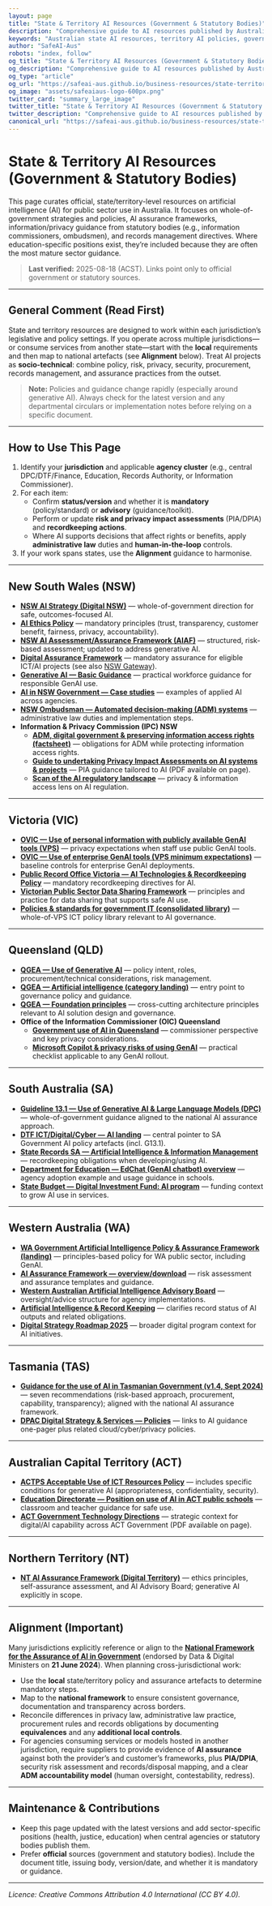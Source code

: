 ```yaml
---
layout: page
title: "State & Territory AI Resources (Government & Statutory Bodies)"
description: "Comprehensive guide to AI resources published by Australian states and territories. Find official government AI strategies, policies, assurance frameworks, and statutory body guidance for public sector AI use."
keywords: "Australian state AI resources, territory AI policies, government AI strategies, NSW AI policy, Victoria AI guidance, Queensland AI framework, SA AI resources, WA AI policy, Tasmania AI guidance, ACT AI policy, NT AI framework, Australian government AI"
author: "SafeAI-Aus"
robots: "index, follow"
og_title: "State & Territory AI Resources (Government & Statutory Bodies)"
og_description: "Comprehensive guide to AI resources published by Australian states and territories"
og_type: "article"
og_url: "https://safeai-aus.github.io/business-resources/state-territory-ai-resources/"
og_image: "assets/safeaiaus-logo-600px.png"
twitter_card: "summary_large_image"
twitter_title: "State & Territory AI Resources (Government & Statutory Bodies)"
twitter_description: "Comprehensive guide to AI resources published by Australian states and territories"
canonical_url: "https://safeai-aus.github.io/business-resources/state-territory-ai-resources/"
---
```


# State & Territory AI Resources (Government & Statutory Bodies)

This page curates official, state/territory-level resources on artificial intelligence (AI) for public sector use in Australia. It focuses on whole-of-government strategies and policies, AI assurance frameworks, information/privacy guidance from statutory bodies (e.g., information commissioners, ombudsmen), and records management directives. Where education-specific positions exist, they’re included because they are often the most mature sector guidance.

> **Last verified:** 2025-08-18 (ACST). Links point only to official government or statutory sources.

---

## General Comment (Read First)

State and territory resources are designed to work within each jurisdiction’s legislative and policy settings. If you operate across multiple jurisdictions—or consume services from another state—start with the **local** requirements and then map to national artefacts (see **Alignment** below). Treat AI projects as **socio-technical**: combine policy, risk, privacy, security, procurement, records management, and assurance practices from the outset.

> **Note:** Policies and guidance change rapidly (especially around generative AI). Always check for the latest version and any departmental circulars or implementation notes before relying on a specific document.

---

## How to Use This Page

1. Identify your **jurisdiction** and applicable **agency cluster** (e.g., central DPC/DTF/Finance, Education, Records Authority, or Information Commissioner).  
2. For each item:  
   - Confirm **status/version** and whether it is **mandatory** (policy/standard) or **advisory** (guidance/toolkit).  
   - Perform or update **risk and privacy impact assessments** (PIA/DPIA) and **recordkeeping actions**.  
   - Where AI supports decisions that affect rights or benefits, apply **administrative law** duties and **human-in-the-loop** controls.  
3. If your work spans states, use the **Alignment** guidance to harmonise.

---

## New South Wales (NSW)

- **[NSW AI Strategy (Digital NSW)](https://www.digital.nsw.gov.au/policy/artificial-intelligence/artificial-intelligence-strategy)** — whole-of-government direction for safe, outcomes-focused AI.  
- **[AI Ethics Policy](https://www.digital.nsw.gov.au/policy/artificial-intelligence/artificial-intelligence-ethics-policy)** — mandatory principles (trust, transparency, customer benefit, fairness, privacy, accountability).  
- **[NSW AI Assessment/Assurance Framework (AIAF)](https://www.digital.nsw.gov.au/policy/artificial-intelligence/nsw-artificial-intelligence-assessment-framework)** — structured, risk-based assessment; updated to address generative AI.  
- **[Digital Assurance Framework](https://www.digital.nsw.gov.au/policy/digital-assurance)** — mandatory assurance for eligible ICT/AI projects (see also [NSW Gateway](https://www.nsw.gov.au/nsw-government/public-sector/financial-information-for-public-entities/nsw-gateway-assurance)).  
- **[Generative AI — Basic Guidance](https://www.digital.nsw.gov.au/policy/artificial-intelligence/generative-ai-basic-guidance)** — practical workforce guidance for responsible GenAI use.  
- **[AI in NSW Government — Case studies](https://www.digital.nsw.gov.au/article/case-studies-ai-nsw-government)** — examples of applied AI across agencies.  
- **[NSW Ombudsman — Automated decision-making (ADM) systems](https://www.ombo.nsw.gov.au/guidance-for-organisations/improving-public-administration/automated-decision-making-systems)** — administrative law duties and implementation steps.  
- **Information & Privacy Commission (IPC) NSW**  
  - **[ADM, digital government & preserving information access rights (factsheet)](https://www.ipc.nsw.gov.au/fact-sheet-automated-decision-making-digital-government-and-preserving-information-access-rights-agencies)** — obligations for ADM while protecting information access rights.  
  - **[Guide to undertaking Privacy Impact Assessments on AI systems & projects](https://www.ipc.nsw.gov.au/guide-undertaking-privacy-impact-assessments-ai-systems-and-projects)** — PIA guidance tailored to AI (PDF available on page).  
  - **[Scan of the AI regulatory landscape](https://www.ipc.nsw.gov.au/sites/default/files/2022-11/IPC_Scan_of_the_Artificial_Intelligence_Regulatory_Landscape_October_2022_0.pdf)** — privacy & information access lens on AI regulation.

---

## Victoria (VIC)

- **[OVIC — Use of personal information with publicly available GenAI tools (VPS)](https://ovic.vic.gov.au/privacy/resources-for-organisations/use-of-personal-information-with-publicly-available-generative-ai-tools-in-the-victorian-public-sector/)** — privacy expectations when staff use public GenAI tools.  
- **[OVIC — Use of enterprise GenAI tools (VPS minimum expectations)](https://ovic.vic.gov.au/privacy/resources-for-organisations/use-of-enterprise-generative-ai-tools-in-the-victorian-public-sector/)** — baseline controls for enterprise GenAI deployments.  
- **[Public Record Office Victoria — AI Technologies & Recordkeeping Policy](https://prov.vic.gov.au/recordkeeping-government/document-library/ai-technologies-policy-ai-technologies-and-recordkeeping)** — mandatory recordkeeping directives for AI.  
- **[Victorian Public Sector Data Sharing Framework](https://www.vic.gov.au/victorian-public-sector-data-sharing-framework)** — principles and practice for data sharing that supports safe AI use.  
- **[Policies & standards for government IT (consolidated library)](https://www.vic.gov.au/policies-standards-for-government-IT)** — whole-of-VPS ICT policy library relevant to AI governance.

---

## Queensland (QLD)

- **[QGEA — Use of Generative AI](https://www.forgov.qld.gov.au/information-technology/queensland-government-enterprise-architecture-qgea/qgea-directions-and-guidance/qgea-policies-standards-and-guidelines/use-of-generative-ai-in-queensland-government)** — policy intent, roles, procurement/technical considerations, risk management.  
- **[QGEA — Artificial intelligence (category landing)](https://www.forgov.qld.gov.au/information-technology/queensland-government-enterprise-architecture-qgea/qgea-directions-and-guidance/artificial-intelligence)** — entry point to governance policy and guidance.  
- **[QGEA — Foundation principles](https://www.forgov.qld.gov.au/information-technology/queensland-government-enterprise-architecture-qgea/qgea-directions-and-guidance/qgea-policies-standards-and-guidelines/qgea-foundation-principles)** — cross-cutting architecture principles relevant to AI solution design and governance.  
- **Office of the Information Commissioner (OIC) Queensland**  
  - **[Government use of AI in Queensland](https://www.oic.qld.gov.au/about/news/from-the-information-commissioner-government-use-of-ai-in-queensland)** — commissioner perspective and key privacy considerations.  
  - **[Microsoft Copilot & privacy risks of using GenAI](https://www.oic.qld.gov.au/guidelines/for-government/guidelines-privacy-principles/applying-the-privacy-principles/microsoft-copilot-and-the-privacy-risks-of-using-generative-ai)** — practical checklist applicable to any GenAI rollout.

---

## South Australia (SA)

- **[Guideline 13.1 — Use of Generative AI & Large Language Models (DPC)](https://www.dpc.sa.gov.au/__data/assets/pdf_file/0007/936745/Guideline-13.1-Use-of-Large-Language-Model-AI-Tools-Utilities.pdf)** — whole-of-government guidance aligned to the national AI assurance approach.  
- **[DTF ICT/Digital/Cyber — AI landing](https://www.treasury.sa.gov.au/Our-services/ict-digital-cyber-security/policies-and-guidelines/artificial-intelligence)** — central pointer to SA Government AI policy artefacts (incl. G13.1).  
- **[State Records SA — Artificial Intelligence & Information Management](https://www.archives.sa.gov.au/managing-information/Information-management/artificial-intelligence-and-information-management)** — recordkeeping obligations when developing/using AI.  
- **[Department for Education — EdChat (GenAI chatbot) overview](https://www.education.sa.gov.au/parents-and-families/curriculum-and-learning/ai/edchat)** — agency adoption example and usage guidance in schools.  
- **[State Budget — Digital Investment Fund: AI program](https://www.statebudget.sa.gov.au/our-budget/digital-capabilities)** — funding context to grow AI use in services.

---

## Western Australia (WA)

- **[WA Government Artificial Intelligence Policy & Assurance Framework (landing)](https://www.wa.gov.au/government/publications/wa-government-artificial-intelligence-policy-and-assurance-framework)** — principles-based policy for WA public sector, including GenAI.  
- **[AI Assurance Framework — overview/download](https://www.wa.gov.au/media/45059/download)** — risk assessment and assurance templates and guidance.  
- **[Western Australian Artificial Intelligence Advisory Board](https://www.wa.gov.au/organisation/department-of-the-premier-and-cabinet/office-of-digital-government/western-australian-artificial-intelligence-advisory-board)** — oversight/advice structure for agency implementations.  
- **[Artificial Intelligence & Record Keeping](https://www.wa.gov.au/government/publications/artificial-intelligence-and-record-keeping)** — clarifies record status of AI outputs and related obligations.  
- **[Digital Strategy Roadmap 2025](https://www.wa.gov.au/government/publications/digital-strategy-roadmap-2025)** — broader digital program context for AI initiatives.

---

## Tasmania (TAS)

- **[Guidance for the use of AI in Tasmanian Government (v1.4, Sept 2024)](https://www.dpac.tas.gov.au/__data/assets/pdf_file/0022/420466/FINAL-Guidance-for-AI-v1.4.pdf)** — seven recommendations (risk-based approach, procurement, capability, transparency); aligned with the national AI assurance framework.  
- **[DPAC Digital Strategy & Services — Policies](https://www.dpac.tas.gov.au/divisions/digital_strategy_and_services/policies)** — links to AI guidance one-pager plus related cloud/cyber/privacy policies.

---

## Australian Capital Territory (ACT)

- **[ACTPS Acceptable Use of ICT Resources Policy](https://www.cmtedd.act.gov.au/__data/assets/pdf_file/0006/818034/Acceptable_ICT_Use_Policy.pdf)** — includes specific conditions for generative AI (appropriateness, confidentiality, security).  
- **[Education Directorate — Position on use of AI in ACT public schools](https://www.act.gov.au/__data/assets/pdf_file/0009/2824146/Position-on-use-of-AI-in-ACT-public-schools.pdf)** — classroom and teacher guidance for safe use.  
- **[ACT Government Technology Directions](https://www.act.gov.au/open/act-government-technology-directions)** — strategic context for digital/AI capability across ACT Government (PDF available on page).

---

## Northern Territory (NT)

- **[NT AI Assurance Framework (Digital Territory)](https://digitalterritory.nt.gov.au/digital-government/strategies-and-guidance/policies-standards-and-guidance/artificial-intelligence-assurance-framework)** — ethics principles, self-assurance assessment, and AI Advisory Board; generative AI explicitly in scope.

---

## Alignment (Important)

Many jurisdictions explicitly reference or align to the **[National Framework for the Assurance of AI in Government](https://www.finance.gov.au/government/public-data/data-and-digital-ministers-meeting/national-framework-assurance-artificial-intelligence-government)** (endorsed by Data & Digital Ministers on **21 June 2024**). When planning cross-jurisdictional work:

- Use the **local** state/territory policy and assurance artefacts to determine mandatory steps.  
- Map to the **national framework** to ensure consistent governance, documentation and transparency across borders.  
- Reconcile differences in privacy law, administrative law practice, procurement rules and records obligations by documenting **equivalences** and any **additional local controls**.  
- For agencies consuming services or models hosted in another jurisdiction, require suppliers to provide evidence of **AI assurance** against both the provider’s and customer’s frameworks, plus **PIA/DPIA**, security risk assessment and records/disposal mapping, and a clear **ADM accountability model** (human oversight, contestability, redress).

---

## Maintenance & Contributions

- Keep this page updated with the latest versions and add sector-specific positions (health, justice, education) when central agencies or statutory bodies publish them.  
- Prefer **official** sources (government and statutory bodies). Include the document title, issuing body, version/date, and whether it is mandatory or guidance.

---

*Licence: Creative Commons Attribution 4.0 International (CC BY 4.0).*
